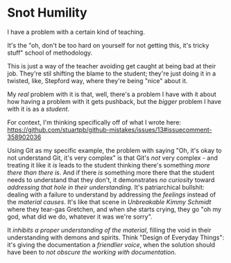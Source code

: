 # Snot Humility

I have a problem with a certain kind of teaching.

It's the "oh, don't be too hard on yourself for not getting this, it's tricky stuff" school of methodology.

This is just a way of the teacher avoiding get caught at being bad at their job. They're stil shifting the blame to the student; they're just doing it in a twisted, like, Stepford way, where they're being "nice" about it.

My *real* problem with it is that, well, there's a problem I have with it about how having a problem with it gets pushback, but the *bigger* problem I have with it is as a *student*.

For context, I'm thinking specifically off of what I wrote here: https://github.com/stuartpb/github-mistakes/issues/13#issuecomment-358902036

Using Git as my specific example, the problem with saying "Oh, it's okay to not understand Git, it's very complex" is that Git's *not* very complex - and treating it like it *is* leads to the student thinking there's something *more there than there is*. And if there *is* something more there that the student needs to understand that they don't, it demonstrates *no curiosity* toward *addressing that hole in their understanding*. It's patriarchical bullshit: dealing with a failure to understand by addressing the *feelings* instead of the *material causes*. It's like that scene in *Unbreakable Kimmy Schmidt* where they tear-gas Gretchen, and when she starts crying, they go "oh my god, what did we do, whatever it was we're sorry".

It *inhibits a proper understanding of the material*, filling the void in their understanding with demons and spirits. Think "Design of Everyday Things": it's giving the documentation a *friendlier voice*, when the solution should have been to *not obscure the working with documentation*.
